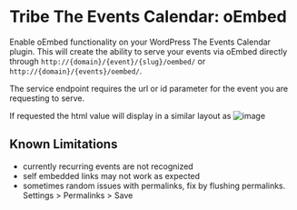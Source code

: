 Tribe The Events Calendar: oEmbed
===================

Enable oEmbed functionality on your WordPress The Events Calendar plugin. This will create the ability to 
serve your events via oEmbed directly through `http://{domain}/{event}/{slug}/oembed/` or `http://{domain}/{events}/oembed/`.

The service endpoint requires the url or id parameter for the event you are requesting to serve.

If requested the html value will display in a similar layout as 
![image](https://raw.github.com/codearachnid/tribe-events-oembed/master/screenshot.png)


## Known Limitations

* currently recurring events are not recognized
* self embedded links may not work as expected
* sometimes random issues with permalinks, fix by flushing permalinks. Settings > Permalinks > Save

